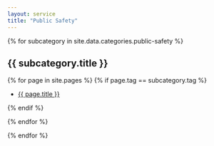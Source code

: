 ```yaml
---
layout: service
title: "Public Safety"
---
```


{% for subcategory in site.data.categories.public-safety %}

<h2>{{ subcategory.title }}</h2>

{% for page in site.pages %}
{% if page.tag == subcategory.tag %}
<ul>
	<li><a href="{{ page.url }}">{{ page.title }}</a></li>
</ul>
{% endif %}

{% endfor %}

{% endfor %}

<!-- 
##Crime Statistics and Maps

- [link](#)
- [link](#)
- [link](#)

##Emergency Services

- [link](#)
- [link](#)

##Prisons &amp; Inmate Support

- [link](#)
- [link](#)

##Report an issue or crime

- [link](#)

##Vehicle accidents &amp; violations

- [link](#)

##Victim Assistance -->

